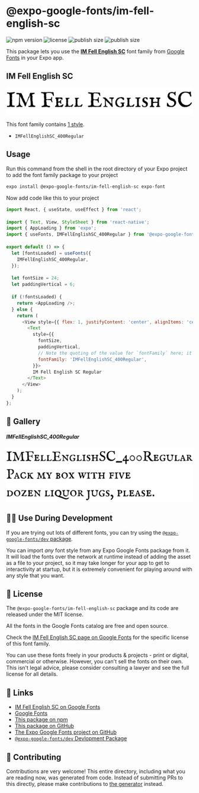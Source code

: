 # @expo-google-fonts/im-fell-english-sc

![npm version](https://flat.badgen.net/npm/v/@expo-google-fonts/im-fell-english-sc)
![license](https://flat.badgen.net/github/license/expo/google-fonts)
![publish size](https://flat.badgen.net/packagephobia/install/@expo-google-fonts/im-fell-english-sc)
![publish size](https://flat.badgen.net/packagephobia/publish/@expo-google-fonts/im-fell-english-sc)

This package lets you use the [**IM Fell English SC**](https://fonts.google.com/specimen/IM+Fell+English+SC) font family from [Google Fonts](https://fonts.google.com/) in your Expo app.

## IM Fell English SC

![IM Fell English SC](./font-family.png)

This font family contains [1 style](#-gallery).

- `IMFellEnglishSC_400Regular`

## Usage

Run this command from the shell in the root directory of your Expo project to add the font family package to your project
```sh
expo install @expo-google-fonts/im-fell-english-sc expo-font
```

Now add code like this to your project
```js
import React, { useState, useEffect } from 'react';

import { Text, View, StyleSheet } from 'react-native';
import { AppLoading } from 'expo';
import { useFonts, IMFellEnglishSC_400Regular } from '@expo-google-fonts/im-fell-english-sc';

export default () => {
  let [fontsLoaded] = useFonts({
    IMFellEnglishSC_400Regular,
  });

  let fontSize = 24;
  let paddingVertical = 6;

  if (!fontsLoaded) {
    return <AppLoading />;
  } else {
    return (
      <View style={{ flex: 1, justifyContent: 'center', alignItems: 'center' }}>
        <Text
          style={{
            fontSize,
            paddingVertical,
            // Note the quoting of the value for `fontFamily` here; it expects a string!
            fontFamily: 'IMFellEnglishSC_400Regular',
          }}>
          IM Fell English SC Regular
        </Text>
      </View>
    );
  }
};

```

## 🔡 Gallery

##### IMFellEnglishSC_400Regular
![IMFellEnglishSC_400Regular](./IMFellEnglishSC_400Regular.ttf.png)


## 👩‍💻 Use During Development

If you are trying out lots of different fonts, you can try using the [`@expo-google-fonts/dev` package](https://github.com/expo/google-fonts/tree/master/font-packages/dev#readme).

You can import *any* font style from any Expo Google Fonts package from it. It will load the fonts
over the network at runtime instead of adding the asset as a file to your project, so it may take longer
for your app to get to interactivity at startup, but it is extremely convenient
for playing around with any style that you want.

## 📖 License

The `@expo-google-fonts/im-fell-english-sc` package and its code are released under the MIT license.

All the fonts in the Google Fonts catalog are free and open source.

Check the [IM Fell English SC page on Google Fonts](https://fonts.google.com/specimen/IM+Fell+English+SC) for the specific license of this font family.

You can use these fonts freely in your products & projects - print or digital, commercial or otherwise. However, you can't sell the fonts on their own. This isn't legal advice, please consider consulting a lawyer and see the full license for all details.

## 🔗 Links

- [IM Fell English SC on Google Fonts](https://fonts.google.com/specimen/IM+Fell+English+SC)
- [Google Fonts](https://fonts.google.com/)
- [This package on npm](https://www.npmjs.com/package/@expo-google-fonts/im-fell-english-sc)
- [This package on GitHub](https://github.com/expo/google-fonts/tree/master/font-packages/im-fell-english-sc)
- [The Expo Google Fonts project on GitHub](https://github.com/expo/google-fonts)
- [`@expo-google-fonts/dev` Devlopment Package](https://github.com/expo/google-fonts/tree/master/font-packages/dev)

## 🤝 Contributing

Contributions are very welcome! This entire directory, including what you are reading now, was generated from code. Instead of submitting PRs to this directly, please make contributions to [the generator](https://github.com/expo/google-fonts/tree/master/packages/generator) instead.
